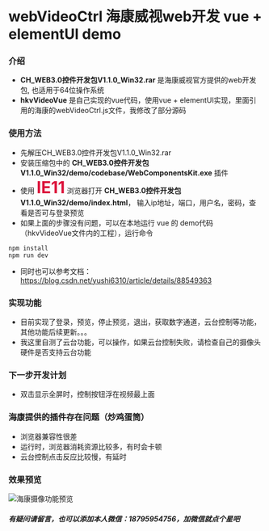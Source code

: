# webVideoCtrl 海康威视web开发 vue + elementUI demo

### 介绍
-  **CH_WEB3.0控件开发包V1.1.0_Win32.rar**   是海康威视官方提供的web开发包, 也适用于64位操作系统
-  **hkvVideoVue** 是自己实现的vue代码，使用vue + elementUI实现，里面引用的海康的webVideoCtrl.js文件，我修改了部分源码


### 使用方法
- 先解压CH_WEB3.0控件开发包V1.1.0_Win32.rar
- 安装压缩包中的   **CH_WEB3.0控件开发包V1.1.0_Win32/demo/codebase/WebComponentsKit.exe**   插件
- 使用   **<font color=#DC143C size=6>IE11</font>**   浏览器打开   **CH_WEB3.0控件开发包V1.1.0_Win32/demo/index.html**，   输入ip地址，端口，用户名，密码，查看是否可与登录预览
- 如果上面的步骤没有问题，可以在本地运行 vue 的 demo代码（hkvVideoVue文件内的工程），运行命令
```
npm install
npm run dev
```
- 同时也可以参考文档：https://blog.csdn.net/yushi6310/article/details/88549363


### 实现功能
- 目前实现了登录，预览，停止预览，退出，获取数字通道，云台控制等功能，其他功能后续更新。。。
- 我这里自测了云台功能，可以操作，如果云台控制失败，请检查自己的摄像头硬件是否支持云台功能


### 下一步开发计划
- 双击显示全屏时，控制按钮浮在视频最上面

### 海康提供的插件存在问题（炒鸡蛋筒）
- 浏览器兼容性很差
- 运行时，浏览器消耗资源比较多，有时会卡顿
- 云台控制点击反应比较慢，有延时

### 效果预览
![海康摄像功能预览](https://img-blog.csdnimg.cn/20191114100625435.jpg?x-oss-process=image/watermark,type_ZmFuZ3poZW5naGVpdGk,shadow_10,text_aHR0cHM6Ly9ibG9nLmNzZG4ubmV0L3l1c2hpNjMxMA==,size_16,color_FFFFFF,t_70)


##### 有疑问请留言，也可以添加本人微信：18795954756，加微信就点个星吧





